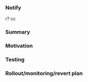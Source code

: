 ### Notify
<!-- Notify other users who might be interested in this by tagging them with `@` -->
r? 
cc 

### Summary
<!-- What does the code do? What have you changed? If this is a visual change consider including a screenshot or gif. -->


### Motivation
<!-- Why are you making this change? This can be a link to Jira or GitHub task. -->


### Testing
<!--
  How did you test this change? If your changes affect one or more jobs you should always run those job(s) manually
  before requesting review. Unit tests are also great where appropriate.
-->


### Rollout/monitoring/revert plan
<!--
  Instructions for deploying, monitoring, and reverting this change. This can be as simple as “Follow the deploy instructions in the README” or “Can rollback to previous commit”.
-->
